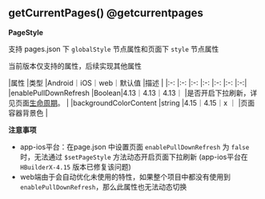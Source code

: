 ## getCurrentPages() @getcurrentpages

<!-- UTSAPIJSON.getCurrentPages.description -->

<!-- UTSAPIJSON.getCurrentPages.param -->

<!-- UTSAPIJSON.getCurrentPages.returnValue -->

**PageStyle**

支持 pages.json 下 `globalStyle` 节点属性和页面下 `style` 节点属性

当前版本仅支持的属性，后续实现其他属性

|属性										|类型		|Android｜iOS｜web｜默认值	|描述																																													|
|:-:										|:-:		|:-:    |:-: |:-: |:-:    |:-:|
|enablePullDownRefresh	|Boolean|4.13｜4.13｜4.13｜				|是否开启下拉刷新，详见页面[生命周期](https://uniapp.dcloud.net.cn/tutorial/page.html#lifecycle)。	|
|backgroundColorContent	|string	|4.15｜4.15｜x   ｜				|页面容器背景色																																									|

**注意事项**  
- app-ios平台：在page.json 中设置页面 `enablePullDownRefresh` 为 `false` 时，无法通过 `$setPageStyle` 方法动态开启页面下拉刷新 (app-ios平台在 `HBuilderX-4.15` 版本已修复该问题)
- web端由于会自动优化未使用的特性，如果整个项目中都没有使用到`enablePullDownRefresh`，那么此属性也无法动态切换

<!-- UTSAPIJSON.getCurrentPages.example -->

<!-- UTSAPIJSON.getCurrentPages.compatibility -->

<!-- UTSAPIJSON.getCurrentPages.tutorial -->

<!-- UTSAPIJSON.get-current-pages.example -->

<!-- UTSAPIJSON.general_type.name -->

<!-- UTSAPIJSON.general_type.param -->
